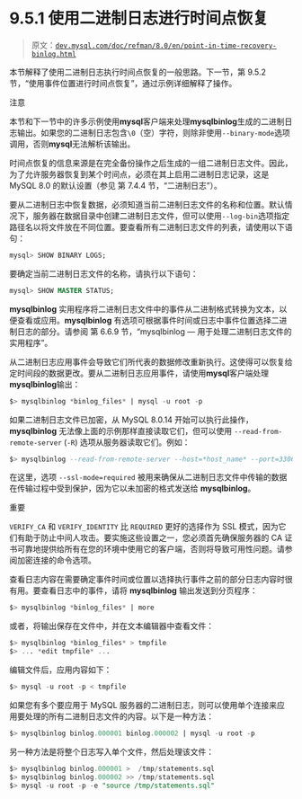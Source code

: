 # 9.5.1 使用二进制日志进行时间点恢复

> 原文：[`dev.mysql.com/doc/refman/8.0/en/point-in-time-recovery-binlog.html`](https://dev.mysql.com/doc/refman/8.0/en/point-in-time-recovery-binlog.html)

本节解释了使用二进制日志执行时间点恢复的一般思路。下一节，第 9.5.2 节，“使用事件位置进行时间点恢复”，通过示例详细解释了操作。

注意

本节和下一节中的许多示例使用**mysql**客户端来处理**mysqlbinlog**生成的二进制日志输出。如果您的二进制日志包含`\0`（空）字符，则除非使用`--binary-mode`选项调用，否则**mysql**无法解析该输出。

时间点恢复的信息来源是在完全备份操作之后生成的一组二进制日志文件。因此，为了允许服务器恢复到某个时间点，必须在其上启用二进制日志记录，这是 MySQL 8.0 的默认设置（参见 第 7.4.4 节，“二进制日志”）。

要从二进制日志中恢复数据，必须知道当前二进制日志文件的名称和位置。默认情况下，服务器在数据目录中创建二进制日志文件，但可以使用`--log-bin`选项指定路径名以将文件放在不同位置。要查看所有二进制日志文件的列表，请使用以下语句：

```sql
mysql> SHOW BINARY LOGS;
```

要确定当前二进制日志文件的名称，请执行以下语句：

```sql
mysql> SHOW MASTER STATUS;
```

**mysqlbinlog** 实用程序将二进制日志文件中的事件从二进制格式转换为文本，以便查看或应用。**mysqlbinlog** 有选项可根据事件时间或日志中事件位置选择二进制日志的部分。请参阅 第 6.6.9 节，“mysqlbinlog — 用于处理二进制日志文件的实用程序”。

从二进制日志应用事件会导致它们所代表的数据修改重新执行。这使得可以恢复给定时间段的数据更改。要从二进制日志应用事件，请使用**mysql**客户端处理**mysqlbinlog**输出：

```sql
$> mysqlbinlog *binlog_files* | mysql -u root -p
```

如果二进制日志文件已加密，从 MySQL 8.0.14 开始可以执行此操作，**mysqlbinlog** 无法像上面的示例那样直接读取它们，但可以使用 `--read-from-remote-server` (`-R`) 选项从服务器读取它们。例如：

```sql
$> mysqlbinlog --read-from-remote-server --host=*host_name* --port=3306  --user=root --password --ssl-mode=required  *binlog_files* | mysql -u root -p
```

在这里，选项 `--ssl-mode=required` 被用来确保从二进制日志文件中传输的数据在传输过程中受到保护，因为它以未加密的格式发送给 **mysqlbinlog**。

重要

`VERIFY_CA` 和 `VERIFY_IDENTITY` 比 `REQUIRED` 更好的选择作为 SSL 模式，因为它们有助于防止中间人攻击。要实施这些设置之一，您必须首先确保服务器的 CA 证书可靠地提供给所有在您的环境中使用它的客户端，否则将导致可用性问题。请参阅加密连接的命令选项。

查看日志内容在需要确定事件时间或位置以选择执行事件之前的部分日志内容时很有用。要查看日志中的事件，请将 **mysqlbinlog** 输出发送到分页程序：

```sql
$> mysqlbinlog *binlog_files* | more
```

或者，将输出保存在文件中，并在文本编辑器中查看文件：

```sql
$> mysqlbinlog *binlog_files* > tmpfile
$> ... *edit tmpfile* ...
```

编辑文件后，应用内容如下：

```sql
$> mysql -u root -p < tmpfile
```

如果您有多个要应用于 MySQL 服务器的二进制日志，则可以使用单个连接来应用要处理的所有二进制日志文件的内容。以下是一种方法：

```sql
$> mysqlbinlog binlog.000001 binlog.000002 | mysql -u root -p
```

另一种方法是将整个日志写入单个文件，然后处理该文件：

```sql
$> mysqlbinlog binlog.000001 >  /tmp/statements.sql
$> mysqlbinlog binlog.000002 >> /tmp/statements.sql
$> mysql -u root -p -e "source /tmp/statements.sql"
```
